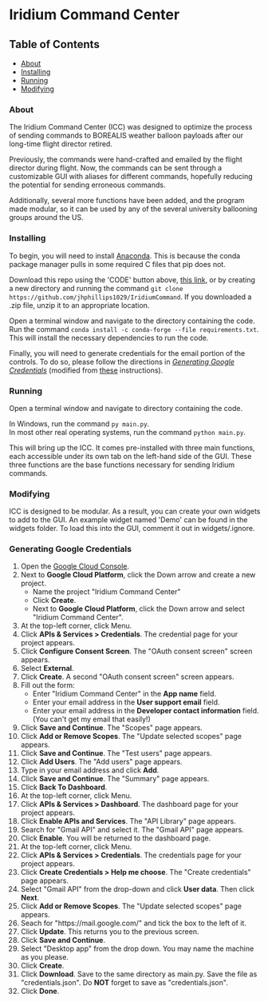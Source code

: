 # Iridium Command Center

## Table of Contents
* [About](#about)
* [Installing](#installing)
* [Running](#running)
* [Modifying](#modifying)

### About

The Iridium Command Center (ICC) was designed to optimize the process of sending commands to BOREALIS weather balloon payloads after our long-time flight director retired.

Previously, the commands were hand-crafted and emailed by the flight director during flight. Now, the commands can be sent through a customizable GUI with aliases for different commands, hopefully reducing the potential for sending erroneous commands.

Additionally, several more functions have been added, and the program made modular, so it can be used by any of the several university ballooning groups around the US.

### Installing

To begin, you will need to install [Anaconda](https://docs.anaconda.com/anaconda/install/index.html). This is because the conda package manager pulls in some required C files that pip does not.

Download this repo using the 'CODE' button above, [this link](https://codeload.github.com/jhphillips1029/IridiumCommand/zip/refs/heads/master), or by creating a new directory and running the command `git clone https://github.com/jhphillips1029/IridiumCommand`. If you downloaded a .zip file, unzip it to an appropriate location.

Open a terminal window and navigate to the directory containing the code. Run the command `conda install -c conda-forge --file requirements.txt`. This will install the necessary dependencies to run the code.

Finally, you will need to generate credentials for the email portion of the controls. To do so, please follow the directions in <i>[Generating Google Credentials](#generating-google-credentials)</i> (modified from [these](https://developers.google.com/workspace/guides/create-credentials#desktop) instructions).


### Running

Open a terminal window and navigate to directory containing the code.

In Windows, run the command `py main.py`.<br>
In most other real operating systems, run the command `python main.py`.

This will bring up the ICC. It comes pre-installed with three main functions, each accessible under its own tab on the left-hand side of the GUI. These three functions are the base functions necessary for sending Iridium commands.

### Modifying

ICC is designed to be modular. As a result, you can create your own widgets to add to the GUI. An example widget named 'Demo' can be found in the widgets folder. To load this into the GUI, comment it out in widgets/.ignore.

### Generating Google Credentials

1. Open the [Google Cloud Console](https://console.cloud.google.com/).
2. Next to <b>Google Cloud Platform</b>, click the Down arrow and create a new project.
    * Name the project "Iridium Command Center"
    * Click <b>Create</b>.
    * Next to <b>Google Cloud Platform</b>, click the Down arrow and select "Iridium Command Center".
3. At the top-left corner, click Menu.
4. Click <b>APIs & Services > Credentials</b>. The credential page for your project appears.
5. Click <b>Configure Consent Screen</b>. The "OAuth consent screen" screen appears.
6. Select <b>External</b>.
7. Click <b>Create</b>. A second "OAuth consent screen" screen appears.
8. Fill out the form:
    * Enter "Iridium Command Center" in the <b>App name</b> field.
    * Enter your email address in the <b>User support email</b> field.
    * Enter your email address in the <b>Developer contact information</b> field. (You can't get my email that easily!)
9. Click <b>Save and Continue</b>. The "Scopes" page appears.
10. Click <b>Add or Remove Scopes</b>. The "Update selected scopes" page appears.
13. Click <b>Save and Continue</b>. The "Test users" page appears.
14. Click <b>Add Users</b>. The "Add users" page appears.
15. Type in your email address and click <b>Add</b>.
16. Click <b>Save and Continue</b>. The "Summary" page appears.
17. Click <b>Back To Dashboard</b>.
18. At the top-left corner, click Menu.
19. Click <b>APIs & Services > Dashboard</b>. The dashboard page for your project appears.
20. Click <b>Enable APIs and Services</b>. The "API Library" page appears.
21. Search for "Gmail API" and select it. The "Gmail API" page appears.
22. Click <b>Enable</b>. You will be returned to the dashboard page.
23. At the top-left corner, click Menu.
24. Click <b>APIs & Services > Credentials</b>. The credentials page for your project appears.
25. Click <b>Create Credentials > Help me choose</b>. The "Create credentials" page appears.
26. Select "Gmail API" from the drop-down and click <b>User data</b>. Then click <b>Next</b>.
27. Click <b>Add or Remove Scopes</b>. The "Update selected scopes" page appears.
28. Seach for "ht<span>tps://</span>ma<span>il.go</span>ogle.c<span>om/</span>" and tick the box to the left of it.
29. Click <b>Update</b>. This returns you to the previous screen.
30. Click <b>Save and Continue</b>.
31. Select "Desktop app" from the drop down. You may name the machine as you please.
32. Click <b>Create</b>.
33. Click <b>Download</b>. Save to the same directory as ma<span>in.p</span>y. Save the file as "credentials.json". Do <strong>NOT</strong> forget to save as "credentials.json".
34. Click <b>Done</b>.
